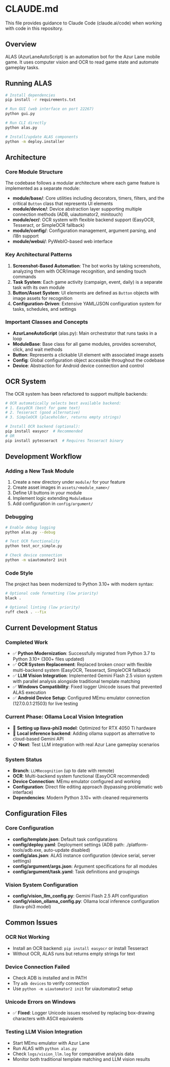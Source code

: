 # CLAUDE.md

This file provides guidance to Claude Code (claude.ai/code) when working with code in this repository.

## Overview

ALAS (AzurLaneAutoScript) is an automation bot for the Azur Lane mobile game. It uses computer vision and OCR to read game state and automate gameplay tasks.

## Running ALAS

```bash
# Install dependencies
pip install -r requirements.txt

# Run GUI (web interface on port 22267)
python gui.py

# Run CLI directly
python alas.py

# Install/update ALAS components
python -m deploy.installer
```

## Architecture

### Core Module Structure

The codebase follows a modular architecture where each game feature is implemented as a separate module:

- **module/base/**: Core utilities including decorators, timers, filters, and the critical `Button` class that represents UI elements
- **module/device/**: Device abstraction layer supporting multiple connection methods (ADB, uiautomator2, minitouch)
- **module/ocr/**: OCR system with flexible backend support (EasyOCR, Tesseract, or SimpleOCR fallback)
- **module/config/**: Configuration management, argument parsing, and i18n support
- **module/webui/**: PyWebIO-based web interface

### Key Architectural Patterns

1. **Screenshot-Based Automation**: The bot works by taking screenshots, analyzing them with OCR/image recognition, and sending touch commands
2. **Task System**: Each game activity (campaign, event, daily) is a separate task with its own module
3. **Button/Asset System**: UI elements are defined as `Button` objects with image assets for recognition
4. **Configuration-Driven**: Extensive YAML/JSON configuration system for tasks, schedules, and settings

### Important Classes and Concepts

- **AzurLaneAutoScript** (alas.py): Main orchestrator that runs tasks in a loop
- **ModuleBase**: Base class for all game modules, provides screenshot, click, and wait methods
- **Button**: Represents a clickable UI element with associated image assets
- **Config**: Global configuration object accessible throughout the codebase
- **Device**: Abstraction for Android device connection and control

## OCR System

The OCR system has been refactored to support multiple backends:

```python
# OCR automatically selects best available backend:
# 1. EasyOCR (best for game text)
# 2. Tesseract (good alternative)
# 3. SimpleOCR (placeholder, returns empty strings)

# Install OCR backend (optional):
pip install easyocr  # Recommended
# OR
pip install pytesseract  # Requires Tesseract binary
```

## Development Workflow

### Adding a New Task Module

1. Create a new directory under `module/` for your feature
2. Create asset images in `assets/<module_name>/`
3. Define UI buttons in your module
4. Implement logic extending `ModuleBase`
5. Add configuration in `config/argument/`

### Debugging

```bash
# Enable debug logging
python alas.py --debug

# Test OCR functionality
python test_ocr_simple.py

# Check device connection
python -m uiautomator2 init
```

### Code Style

The project has been modernized to Python 3.10+ with modern syntax:

```bash
# Optional code formatting (low priority)
black .

# Optional linting (low priority)
ruff check . --fix
```

## Current Development Status

### Completed Work
- ✅ **Python Modernization**: Successfully migrated from Python 3.7 to Python 3.10+ (300+ files updated)
- ✅ **OCR System Replacement**: Replaced broken cnocr with flexible multi-backend system (EasyOCR, Tesseract, SimpleOCR fallback)
- ✅ **LLM Vision Integration**: Implemented Gemini Flash 2.5 vision system with parallel analysis alongside traditional template matching
- ✅ **Windows Compatibility**: Fixed logger Unicode issues that prevented ALAS execution
- ✅ **Android Device Setup**: Configured MEmu emulator connection (127.0.0.1:21503) for live testing

### Current Phase: Ollama Local Vision Integration
- 🔄 **Setting up llava-phi3 model**: Optimized for RTX 4050 Ti hardware
- 🔄 **Local inference backend**: Adding ollama support as alternative to cloud-based Gemini API
- 📋 **Next**: Test LLM integration with real Azur Lane gameplay scenarios

### System Status
- **Branch**: `LLMRecognition` (up to date with remote)
- **OCR**: Multi-backend system functional (EasyOCR recommended)
- **Device Connection**: MEmu emulator configured and working
- **Configuration**: Direct file editing approach (bypassing problematic web interface)
- **Dependencies**: Modern Python 3.10+ with cleaned requirements

## Configuration Files

### Core Configuration
- **config/template.json**: Default task configurations
- **config/deploy.yaml**: Deployment settings (ADB path: ./platform-tools/adb.exe, auto-update disabled)
- **config/alas.json**: ALAS instance configuration (device serial, server settings)
- **config/argument/args.json**: Argument specifications for all modules
- **config/argument/task.yaml**: Task definitions and groupings

### Vision System Configuration
- **config/vision_llm_config.py**: Gemini Flash 2.5 API configuration
- **config/vision_ollama_config.py**: Ollama local inference configuration (llava-phi3 model)

## Common Issues

### OCR Not Working
- Install an OCR backend: `pip install easyocr` or install Tesseract
- Without OCR, ALAS runs but returns empty strings for text

### Device Connection Failed
- Check ADB is installed and in PATH
- Try `adb devices` to verify connection
- Use `python -m uiautomator2 init` for uiautomator2 setup

### Unicode Errors on Windows
- ✅ **Fixed**: Logger Unicode issues resolved by replacing box-drawing characters with ASCII equivalents

### Testing LLM Vision Integration
- Start MEmu emulator with Azur Lane
- Run ALAS with `python alas.py` 
- Check `logs/vision_llm.log` for comparative analysis data
- Monitor both traditional template matching and LLM vision results
